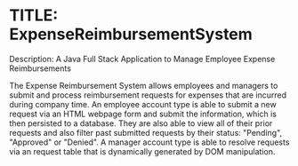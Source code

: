 # TITLE: ExpenseReimbursementSystem
Description: A Java Full Stack Application to Manage Employee Expense Reimbursements

The Expense Reimbursement System allows employees and managers to submit and process reimbursement requests for expenses that are incurred during company time. 
An employee account type is able to submit a new request via an HTML webpage form and submit the information, which is then persisted to a database. They are also able to view all of their prior requests and also filter past submitted requests by their status: "Pending", "Approved" or "Denied".
A manager account type is able to resolve requests via an request table that is dynamically generated by DOM manipulation. 
